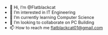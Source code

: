 - 👋 Hi, I’m @Flatblackcat
- 👀 I’m interested in IT Engineering
- 🌱 I’m currently learning Computer Science
- 💞️ I’m looking to collaborate on PC Building
- 📫 How to reach me flatblackcat01@gmail.com
